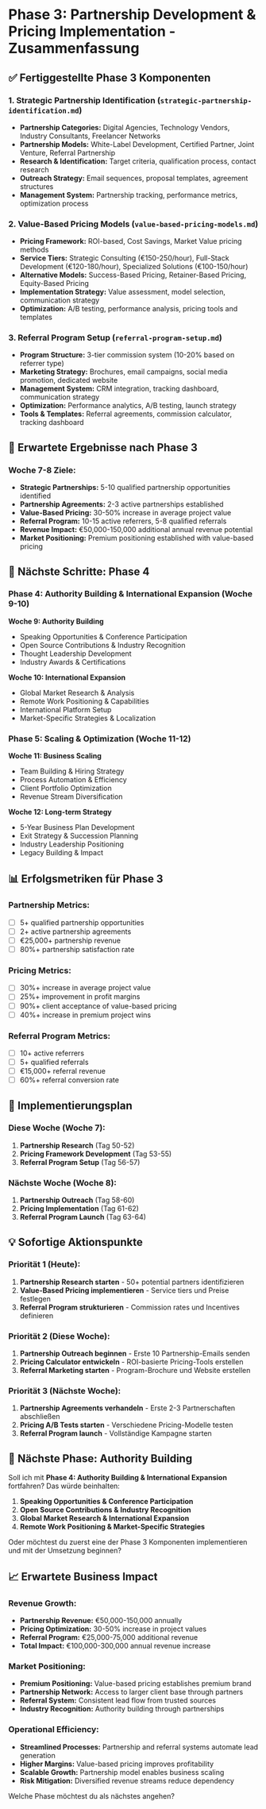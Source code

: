 # Phase 3: Partnership Development & Pricing Implementation - Zusammenfassung

## ✅ Fertiggestellte Phase 3 Komponenten

### 1. **Strategic Partnership Identification** (`strategic-partnership-identification.md`)
- **Partnership Categories:** Digital Agencies, Technology Vendors, Industry Consultants, Freelancer Networks
- **Partnership Models:** White-Label Development, Certified Partner, Joint Venture, Referral Partnership
- **Research & Identification:** Target criteria, qualification process, contact research
- **Outreach Strategy:** Email sequences, proposal templates, agreement structures
- **Management System:** Partnership tracking, performance metrics, optimization process

### 2. **Value-Based Pricing Models** (`value-based-pricing-models.md`)
- **Pricing Framework:** ROI-based, Cost Savings, Market Value pricing methods
- **Service Tiers:** Strategic Consulting (€150-250/hour), Full-Stack Development (€120-180/hour), Specialized Solutions (€100-150/hour)
- **Alternative Models:** Success-Based Pricing, Retainer-Based Pricing, Equity-Based Pricing
- **Implementation Strategy:** Value assessment, model selection, communication strategy
- **Optimization:** A/B testing, performance analysis, pricing tools and templates

### 3. **Referral Program Setup** (`referral-program-setup.md`)
- **Program Structure:** 3-tier commission system (10-20% based on referrer type)
- **Marketing Strategy:** Brochures, email campaigns, social media promotion, dedicated website
- **Management System:** CRM integration, tracking dashboard, communication strategy
- **Optimization:** Performance analytics, A/B testing, launch strategy
- **Tools & Templates:** Referral agreements, commission calculator, tracking dashboard

## 🎯 Erwartete Ergebnisse nach Phase 3

### Woche 7-8 Ziele:
- **Strategic Partnerships:** 5-10 qualified partnership opportunities identified
- **Partnership Agreements:** 2-3 active partnerships established
- **Value-Based Pricing:** 30-50% increase in average project value
- **Referral Program:** 10-15 active referrers, 5-8 qualified referrals
- **Revenue Impact:** €50,000-150,000 additional annual revenue potential
- **Market Positioning:** Premium positioning established with value-based pricing

## 🚀 Nächste Schritte: Phase 4

### Phase 4: Authority Building & International Expansion (Woche 9-10)

**Woche 9: Authority Building**
- Speaking Opportunities & Conference Participation
- Open Source Contributions & Industry Recognition
- Thought Leadership Development
- Industry Awards & Certifications

**Woche 10: International Expansion**
- Global Market Research & Analysis
- Remote Work Positioning & Capabilities
- International Platform Setup
- Market-Specific Strategies & Localization

### Phase 5: Scaling & Optimization (Woche 11-12)

**Woche 11: Business Scaling**
- Team Building & Hiring Strategy
- Process Automation & Efficiency
- Client Portfolio Optimization
- Revenue Stream Diversification

**Woche 12: Long-term Strategy**
- 5-Year Business Plan Development
- Exit Strategy & Succession Planning
- Industry Leadership Positioning
- Legacy Building & Impact

## 📊 Erfolgsmetriken für Phase 3

### Partnership Metrics:
- [ ] 5+ qualified partnership opportunities
- [ ] 2+ active partnership agreements
- [ ] €25,000+ partnership revenue
- [ ] 80%+ partnership satisfaction rate

### Pricing Metrics:
- [ ] 30%+ increase in average project value
- [ ] 25%+ improvement in profit margins
- [ ] 90%+ client acceptance of value-based pricing
- [ ] 40%+ increase in premium project wins

### Referral Program Metrics:
- [ ] 10+ active referrers
- [ ] 5+ qualified referrals
- [ ] €15,000+ referral revenue
- [ ] 60%+ referral conversion rate

## 🔄 Implementierungsplan

### Diese Woche (Woche 7):
1. **Partnership Research** (Tag 50-52)
2. **Pricing Framework Development** (Tag 53-55)
3. **Referral Program Setup** (Tag 56-57)

### Nächste Woche (Woche 8):
1. **Partnership Outreach** (Tag 58-60)
2. **Pricing Implementation** (Tag 61-62)
3. **Referral Program Launch** (Tag 63-64)

## 💡 Sofortige Aktionspunkte

### Priorität 1 (Heute):
1. **Partnership Research starten** - 50+ potential partners identifizieren
2. **Value-Based Pricing implementieren** - Service tiers und Preise festlegen
3. **Referral Program strukturieren** - Commission rates und Incentives definieren

### Priorität 2 (Diese Woche):
1. **Partnership Outreach beginnen** - Erste 10 Partnership-Emails senden
2. **Pricing Calculator entwickeln** - ROI-basierte Pricing-Tools erstellen
3. **Referral Marketing starten** - Program-Brochure und Website erstellen

### Priorität 3 (Nächste Woche):
1. **Partnership Agreements verhandeln** - Erste 2-3 Partnerschaften abschließen
2. **Pricing A/B Tests starten** - Verschiedene Pricing-Modelle testen
3. **Referral Program launch** - Vollständige Kampagne starten

## 🎯 Nächste Phase: Authority Building

Soll ich mit **Phase 4: Authority Building & International Expansion** fortfahren? Das würde beinhalten:

1. **Speaking Opportunities & Conference Participation**
2. **Open Source Contributions & Industry Recognition**
3. **Global Market Research & International Expansion**
4. **Remote Work Positioning & Market-Specific Strategies**

Oder möchtest du zuerst eine der Phase 3 Komponenten implementieren und mit der Umsetzung beginnen?

## 📈 Erwartete Business Impact

### Revenue Growth:
- **Partnership Revenue:** €50,000-150,000 annually
- **Pricing Optimization:** 30-50% increase in project values
- **Referral Program:** €25,000-75,000 additional revenue
- **Total Impact:** €100,000-300,000 annual revenue increase

### Market Positioning:
- **Premium Positioning:** Value-based pricing establishes premium brand
- **Partnership Network:** Access to larger client base through partners
- **Referral System:** Consistent lead flow from trusted sources
- **Industry Recognition:** Authority building through partnerships

### Operational Efficiency:
- **Streamlined Processes:** Partnership and referral systems automate lead generation
- **Higher Margins:** Value-based pricing improves profitability
- **Scalable Growth:** Partnership model enables business scaling
- **Risk Mitigation:** Diversified revenue streams reduce dependency

Welche Phase möchtest du als nächstes angehen?
